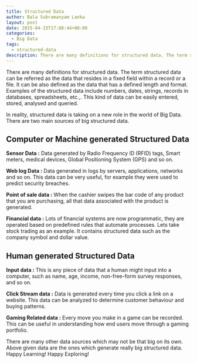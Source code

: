 ```yaml
---
title: Structured Data
author: Bala Subramanyam Lanka
layout: post
date: 2015-04-15T17:08:44+00:00
categories:
  - Big Data
tags:
  - structured-data
description: There are many definitions for structured data. The term structured data can be referred as the data that resides in a fixed field within a record or a file. It can be also defined as the data that has a defined length and format.
---
```

There are many definitions for structured data. The term structured data can be referred as the data that resides in a fixed field within a record or a file. It can be also defined as the data that has a defined length and format. Examples of the structured data include numbers, dates, strings, records in databases, spreadsheets, etc.,. This kind of data can be easily entered, stored, analysed and queried.

In reality, structured data is taking on a new role in the world of Big Data. There are two main sources of big structured data.

## Computer or Machine generated Structured Data

**Sensor Data :** Data generated by Radio Frequency ID (RFID) tags, Smart meters, medical devices, Global Positioning System (GPS) and so on.

**Web log Data :** Data generated in logs by servers, applications, networks and so on. This data can be very useful, for example they were used to predict security breaches.

**Point of sale data :** When the cashier swipes the bar code of any product that you are purchasing, all that data associated with the product is generated.

**Financial data :** Lots of financial systems are now programmatic, they are operated based on predefined rules that automate processes. Lets take stock trading as an example. It contains structured data such as the company symbol and dollar value.

## Human generated Structured Data

**Input data :** This is any piece of data that a human might input into a computer, such as name, age, income, non-free-form survey responses, and so on.

**Click Stream data :** Data is generated every time you click a link on a website. This data can be analyzed to determine customer behaviour and buying patterns.

**Gaming Related data :** Every move you make in a game can be recorded. This can be useful in understanding how end users move through a gaming portfolio.

There are many other data sources which may not be that big on its own. Above given data are the ones which generate really big structured data. Happy Learning! Happy Exploring!